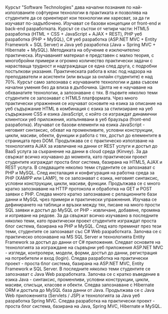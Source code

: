 Курсът "Software Technologies" дава начални познания по най-използваните софтуерни технологии в практиката и позволява на студентите да се ориентират кои технологии им харесват, за да ги изучават по-задълбочено. Изучават се базови концепции от front-end и back-end разработката. Курсът се състои от четири части: HTML5 разработка (HTML + CSS + JavaScript + AJAX + REST), PHP уеб разработка (PHP + MySQL), C# уеб разработка (ASP.NET MVC + Entity Framework + SQL Server) и Java уеб разработка (Java + Spring MVC + Hibernate + MySQL).
Методиката на обучение е изключително практическа. Изучаваният материал е представен с малко теория, с многобройни примери и огромно количество практически задачи с нарастваща трудност и надграждащи се една след друга, с подробни постъпкови указания. Практическата работа в клас под надзора на преподаватели и асистенти (или вкъщи за онлайн студентите) е над 70%. Курсът само запознава с изучаваните технологии и дава съвсем начални умения без да влиза в дълбочина. Целта не е научаване на обхванатите технологии, а запознаване с тях.
В първите няколко теми студентите се запознават с HTML5 платформата. Чрез много практически упражнения се изучават основите на езика за описание на уеб съдържание HTML в комбинация с езика за стилизиране на уеб съдържание CSS и езика JavaScript, с който се изграждат динамични клиентски уеб приложения, изпълнявани в уеб браузъра (front-end разработка). Изучават се базови елементи на езика JavaScript - неговият синтаксис, обхват на променливите, условни конструкции, цикли, масиви, обекти, функции и работа с тях, достъп до елементите в страницата през DOM. Продължава се с практическо използване на технологията AJAX за извличане на данни от REST услуги и достъп до BaaS услуга за съхранение на данни в cloud среда (Kinvey). За да свържат всичко изучавано до момента, като практически проект студентите изграждат проста блог система, базирана на HTML5, AJAX и REST услуга.
В следващите няколко теми студентите се запознават с PHP и MySQL. След инсталация и конфигурация на работна среда за PHP (XAMPP или LAMP), те се запознават с езика, неговият синтаксис, условни конструкции, цикли, масиви, функции. Продължава се с много кратко запознаване на HTTP протокола и обработка на GET и POST заявки с PHP. Следва много кратко запознаване с релационните бази данни и MySQL чрез примери и практически упражнения. Изучава се дефинирането на таблици и връзки между тях, писане на много прости SQL заявки и достъп до МySQL от PHP - извличане, добавяне, промяна и изтриване на редове. За да свържат всичко изучавано в последните няколко теми, като практически проект студентите изграждат проста блог система, базирана на PHP и MySQL.
След като преминат през тези теми, студентите се запознават със C# Web разработката. Започва се с практическо опознаване на MS SQL Server и технологията Entity Framework за достъп до данни от C# приложения. Следват основите на технологията за изграждане на сървърни уеб приложения ASP.NET MVC - изгледи, контролери, модели, форми, достъп до данни, регистрация на потребители и вход (login). Следва разработка на практически проект - проста блог система, базирана на ASP.NET MVC, Entity Framework и SQL Server.
В последните няколко теми студентите се запознават с Java Web разработката. Започва се с кратко въведение в езика Java - синтаксис, променливи, условни конструкции, цикли, масиви, списъци, класове и обекти. Следва запознаване с Hibernate ORM и достъпа до MySQL база данни от Java. Продължава се с Java Web приложенията (Servlets / JSP) и технологията за Java уеб разработка Spring MVC. Следва разработка на практически проект - проста блог система, базирана на Java, Spring MVC, Hibernate и MySQL.
